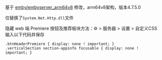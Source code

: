 基于 [emby/embyserver_arm64v8](https://hub.docker.com/r/emby/embyserver_arm64v8) 修改，arm64v8架构，版本4.7.5.0

仅替换了`System.Net.Http.dll`文件

隐藏 web 端 Premiere 按钮及推荐板块方法：⚙ > 服务器 > 设置 > 自定义CSS 输入以下代码并保存
```
.btnHeaderPremiere { display: none ! important; }
.verticalSection section-appinfo focusable { display: none ! important; }
```
